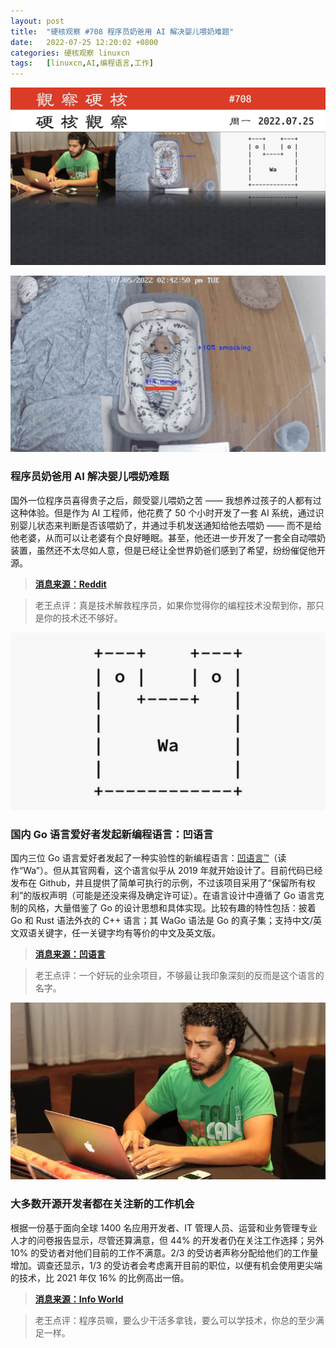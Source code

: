 ```yaml
---
layout: post
title:	"硬核观察 #708 程序员奶爸用 AI 解决婴儿喂奶难题"
date:	2022-07-25 12:20:02 +0800 
categories:	硬核观察 linuxcn 
tags:	[linuxcn,AI,编程语言,工作]
---
```



![](/Asserts/Images/album/202207/25/121844ftj322dt00a3oajd.jpg)


![](/Asserts/Images/album/202207/25/121856pkrwoqowe21o1zpq.jpg)


### 程序员奶爸用 AI 解决婴儿喂奶难题


国外一位程序员喜得贵子之后，颇受婴儿喂奶之苦 —— 我想养过孩子的人都有过这种体验。但是作为 AI 工程师，他花费了 50 个小时开发了一套 AI 系统，通过识别婴儿状态来判断是否该喂奶了，并通过手机发送通知给他去喂奶 —— 而不是给他老婆，从而可以让老婆有个良好睡眠。甚至，他还进一步开发了一套全自动喂奶装置，虽然还不太尽如人意，但是已经让全世界奶爸们感到了希望，纷纷催促他开源。



> 
> **[消息来源：Reddit](https://www.reddit.com/r/programming/comments/w58xyn/built_a_hungry_baby_alarm/)**
> 
> 
> 



> 
> 老王点评：真是技术解救程序员，如果你觉得你的编程技术没帮到你，那只是你的技术还不够好。
> 
> 
> 


![](/Asserts/Images/album/202207/25/121906cjjfi60ad0amfffm.jpg)


### 国内 Go 语言爱好者发起新编程语言：凹语言


国内三位 Go 语言爱好者发起了一种实验性的新编程语言：[凹语言™](https://github.com/wa-lang/wa)（读作“Wa”）。但从其官网看，这个语言似乎从 2019 年就开始设计了。目前代码已经发布在 Github，并且提供了简单可执行的示例，不过该项目采用了“保留所有权利”的版权声明（可能是还没来得及确定许可证）。在语言设计中遵循了 Go 语言克制的风格，大量借鉴了 Go 的设计思想和具体实现。比较有趣的特性包括：披着 Go 和 Rust 语法外衣的 C++ 语言；其 WaGo 语法是 Go 的真子集；支持中文/英文双语关键字，任一关键字均有等价的中文及英文版。



> 
> **[消息来源：凹语言](https://github.com/wa-lang/wa)**
> 
> 
> 



> 
> 老王点评：一个好玩的业余项目，不够最让我印象深刻的反而是这个语言的名字。
> 
> 
> 


![](/Asserts/Images/album/202207/25/121924ye36vhkl9dadax9u.jpg)


### 大多数开源开发者都在关注新的工作机会


根据一份基于面向全球 1400 名应用开发者、IT 管理人员、运营和业务管理专业人才的问卷报告显示，尽管还算满意，但 44% 的开发者仍在关注工作选择；另外 10% 的受访者对他们目前的工作不满意。2/3 的受访者声称分配给他们的工作量增加。调查还显示，1/3 的受访者会考虑离开目前的职位，以便有机会使用更尖端的技术，比 2021 年仅 16% 的比例高出一倍。



> 
> **[消息来源：Info World](https://www.infoworld.com/article/3668248/majority-of-open-source-developers-eyeing-job-change-edb-survey.html)**
> 
> 
> 



> 
> 老王点评：程序员嘛，要么少干活多拿钱，要么可以学技术，你总的至少满足一样。
> 
> 
>
